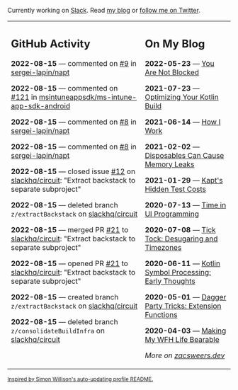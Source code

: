 Currently working on [Slack](https://slack.com/). Read [my blog](https://zacsweers.dev/) or [follow me on Twitter](https://twitter.com/ZacSweers).

<table><tr><td valign="top" width="60%">

## GitHub Activity
<!-- githubActivity starts -->
**2022-08-15** — commented on [#9](https://github.com/sergei-lapin/napt/pull/9#issuecomment-1216026254) in [sergei-lapin/napt](https://github.com/sergei-lapin/napt)

**2022-08-15** — commented on [#121](https://github.com/msintuneappsdk/ms-intune-app-sdk-android/issues/121#issuecomment-1215797605) in [msintuneappsdk/ms-intune-app-sdk-android](https://github.com/msintuneappsdk/ms-intune-app-sdk-android)

**2022-08-15** — commented on [#8](https://github.com/sergei-lapin/napt/issues/8#issuecomment-1215751733) in [sergei-lapin/napt](https://github.com/sergei-lapin/napt)

**2022-08-15** — commented on [#8](https://github.com/sergei-lapin/napt/issues/8#issuecomment-1215750255) in [sergei-lapin/napt](https://github.com/sergei-lapin/napt)

**2022-08-15** — closed issue [#12](https://github.com/slackhq/circuit/issues/12) on [slackhq/circuit](https://github.com/slackhq/circuit): "Extract backstack to separate subproject"

**2022-08-15** — deleted branch `z/extractBackstack` on [slackhq/circuit](https://github.com/slackhq/circuit)

**2022-08-15** — merged PR [#21](https://github.com/slackhq/circuit/pull/21) to [slackhq/circuit](https://github.com/slackhq/circuit): "Extract backstack to separate subproject"

**2022-08-15** — opened PR [#21](https://github.com/slackhq/circuit/pull/21) to [slackhq/circuit](https://github.com/slackhq/circuit): "Extract backstack to separate subproject"

**2022-08-15** — created branch `z/extractBackstack` on [slackhq/circuit](https://github.com/slackhq/circuit)

**2022-08-15** — deleted branch `z/consolidateBuildInfra` on [slackhq/circuit](https://github.com/slackhq/circuit)
<!-- githubActivity ends -->
</td><td valign="top" width="40%">

## On My Blog
<!-- blog starts -->
**2022-05-23** — [You Are Not Blocked](https://www.zacsweers.dev/you-are-not-blocked/)

**2021-07-23** — [Optimizing Your Kotlin Build](https://www.zacsweers.dev/optimizing-your-kotlin-build/)

**2021-06-14** — [How I Work](https://www.zacsweers.dev/how-i-work/)

**2021-02-02** — [Disposables Can Cause Memory Leaks](https://www.zacsweers.dev/disposables-can-cause-memory-leaks/)

**2021-01-29** — [Kapt's Hidden Test Costs](https://www.zacsweers.dev/kapts-hidden-test-costs/)

**2020-07-13** — [Time in UI Programming](https://www.zacsweers.dev/time-in-ui/)

**2020-07-08** — [Tick Tock: Desugaring and Timezones](https://www.zacsweers.dev/ticktock-desugaring-timezones/)

**2020-06-11** — [Kotlin Symbol Processing: Early Thoughts](https://www.zacsweers.dev/kotlin-symbol-processor-early-thoughts/)

**2020-05-01** — [Dagger Party Tricks: Extension Functions](https://www.zacsweers.dev/dagger-party-tricks-extension-functions/)

**2020-04-03** — [Making My WFH Life Bearable](https://www.zacsweers.dev/making-wfh-life-bearable/)
<!-- blog ends -->
_More on [zacsweers.dev](https://zacsweers.dev/)_
</td></tr></table>

<sub><a href="https://simonwillison.net/2020/Jul/10/self-updating-profile-readme/">Inspired by Simon Willison's auto-updating profile README.</a></sub>